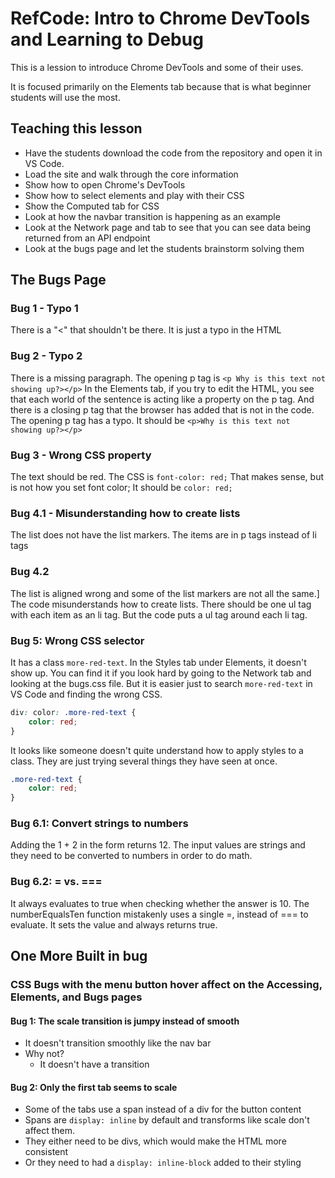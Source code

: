 # RefCode: Intro to Chrome DevTools and Learning to Debug
This is a lession to introduce Chrome DevTools and some of their uses.

It is focused primarily on the Elements tab because that is what beginner students will use the most.

## Teaching this lesson
- Have the students download the code from the repository and open it in VS Code.
- Load the site and walk through the core information
- Show how to open Chrome's DevTools
- Show how to select elements and play with their CSS
- Show the Computed tab for CSS
- Look at how the navbar transition is happening as an example
- Look at the Network page and tab to see that you can see data being returned from an API endpoint
- Look at the bugs page and let the students brainstorm solving them

## The Bugs Page
### Bug 1 - Typo 1
There is a "<" that shouldn't be there. It is just a typo in the HTML

### Bug 2 - Typo 2
There is a missing paragraph. 
The opening p tag is `<p Why is this text not showing up?></p>`
In the Elements tab, if you try to edit the HTML, you see that each world of the sentence is acting like a property on the p tag.
And there is a closing p tag that the browser has added that is not in the code.
The opening p tag has a typo.
It should be `<p>Why is this text not showing up?></p>`

### Bug 3 - Wrong CSS property
The text should be red.
The CSS is `font-color: red;`
That makes sense, but is not how you set font color;
It should be `color: red;`

### Bug 4.1 - Misunderstanding how to create lists
The list does not have the list markers.
The items are in p tags instead of li tags

### Bug 4.2
The list is aligned wrong and some of the list markers are not all the same.]
The code misunderstands how to create lists.
There should be one ul tag with each item as an li tag.
But the code puts a ul tag around each li tag.

### Bug 5: Wrong CSS selector
It has a class `more-red-text`.
In the Styles tab  under Elements, it doesn't show up.
You can find it if you look hard by going to the Network tab and looking at the bugs.css file.
But it is easier just to search `more-red-text` in VS Code and finding the wrong CSS.
```css
div: color: .more-red-text {
    color: red;
}
```
It looks like someone doesn't quite understand how to apply styles to a class. They are just trying several things they have seen at once.
```css
.more-red-text {
    color: red;
}
```

### Bug 6.1: Convert strings to numbers
Adding the 1 + 2 in the form returns 12.
The input values are strings and they need to be converted to numbers in order to do math.

### Bug 6.2: = vs. ===
It always evaluates to true when checking whether the answer is 10.
The numberEqualsTen function mistakenly uses a single =, instead of === to evaluate.
It sets the value and always returns true.

## One More Built in bug

### CSS Bugs with the menu button hover affect on the Accessing, Elements, and Bugs pages
#### Bug 1: The scale transition is jumpy instead of smooth
- It doesn't transition smoothly like the nav bar
- Why not?
	- It doesn't have a transition 

#### Bug 2: Only the first tab seems to scale
- Some of the tabs use a span instead of a div for the button content
- Spans are `display: inline` by default and transforms like scale don't affect them.
- They either need to be divs, which would make the HTML more consistent
- Or they need to had a `display: inline-block` added to their styling
